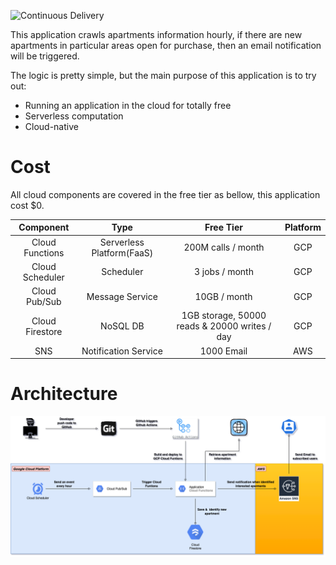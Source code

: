 ![Continuous Delivery](https://github.com/hyrepo/apartment-registration-alert/actions/workflows/cd.yml/badge.svg)

This application crawls apartments information hourly, if there are new apartments in particular areas open for purchase, then an email notification will be triggered.

The logic is pretty simple, but the main purpose of this application is to try out:
- Running an application in the cloud for totally free
- Serverless computation
- Cloud-native

# Cost

All cloud components are covered in the free tier as bellow, this application cost $0.

|Component|Type|Free Tier|Platform|
|:---:|:---:|:---:|:---:|
|Cloud Functions|Serverless Platform(FaaS)|200M calls / month| GCP
|Cloud Scheduler|Scheduler|3 jobs / month| GCP
|Cloud Pub/Sub|Message Service|10GB / month| GCP
|Cloud Firestore|NoSQL DB|1GB storage, 50000 reads & 20000 writes / day| GCP
|SNS|Notification Service|1000 Email| AWS

# Architecture

![Architecture](https://github.com/hyrepo/apartment-registration-alert/blob/master/doc/architecture.png)